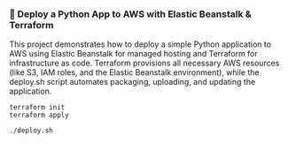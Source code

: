 ### 🚀 Deploy a Python App to AWS with Elastic Beanstalk & Terraform

This project demonstrates how to deploy a simple Python application to AWS using Elastic Beanstalk for managed hosting and Terraform for infrastructure as code. Terraform provisions all necessary AWS resources (like S3, IAM roles, and the Elastic Beanstalk environment), while the deploy.sh script automates packaging, uploading, and updating the application.

```
terraform init
terraform apply
```

```
./deploy.sh
```